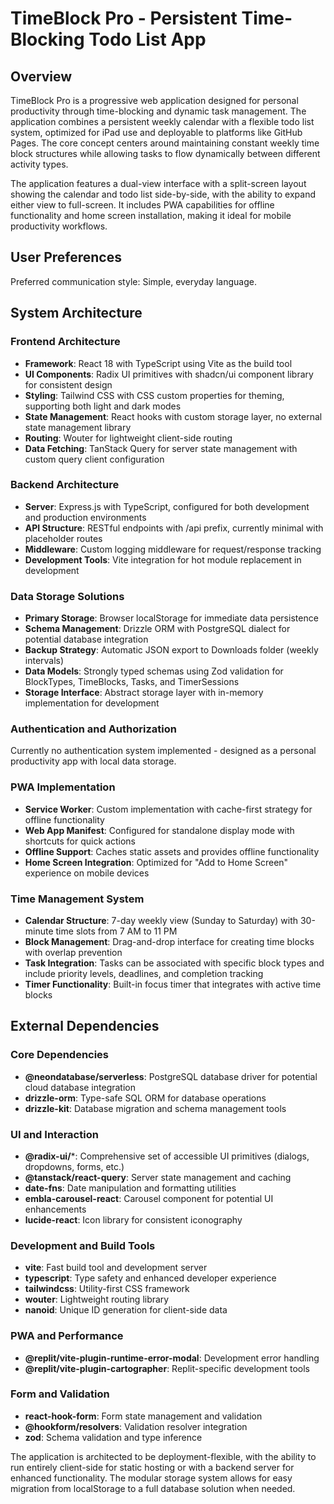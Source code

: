 # TimeBlock Pro - Persistent Time-Blocking Todo List App

## Overview

TimeBlock Pro is a progressive web application designed for personal productivity through time-blocking and dynamic task management. The application combines a persistent weekly calendar with a flexible todo list system, optimized for iPad use and deployable to platforms like GitHub Pages. The core concept centers around maintaining constant weekly time block structures while allowing tasks to flow dynamically between different activity types.

The application features a dual-view interface with a split-screen layout showing the calendar and todo list side-by-side, with the ability to expand either view to full-screen. It includes PWA capabilities for offline functionality and home screen installation, making it ideal for mobile productivity workflows.

## User Preferences

Preferred communication style: Simple, everyday language.

## System Architecture

### Frontend Architecture
- **Framework**: React 18 with TypeScript using Vite as the build tool
- **UI Components**: Radix UI primitives with shadcn/ui component library for consistent design
- **Styling**: Tailwind CSS with CSS custom properties for theming, supporting both light and dark modes
- **State Management**: React hooks with custom storage layer, no external state management library
- **Routing**: Wouter for lightweight client-side routing
- **Data Fetching**: TanStack Query for server state management with custom query client configuration

### Backend Architecture
- **Server**: Express.js with TypeScript, configured for both development and production environments
- **API Structure**: RESTful endpoints with /api prefix, currently minimal with placeholder routes
- **Middleware**: Custom logging middleware for request/response tracking
- **Development Tools**: Vite integration for hot module replacement in development

### Data Storage Solutions
- **Primary Storage**: Browser localStorage for immediate data persistence
- **Schema Management**: Drizzle ORM with PostgreSQL dialect for potential database integration
- **Backup Strategy**: Automatic JSON export to Downloads folder (weekly intervals)
- **Data Models**: Strongly typed schemas using Zod validation for BlockTypes, TimeBlocks, Tasks, and TimerSessions
- **Storage Interface**: Abstract storage layer with in-memory implementation for development

### Authentication and Authorization
Currently no authentication system implemented - designed as a personal productivity app with local data storage.

### PWA Implementation
- **Service Worker**: Custom implementation with cache-first strategy for offline functionality
- **Web App Manifest**: Configured for standalone display mode with shortcuts for quick actions
- **Offline Support**: Caches static assets and provides offline functionality
- **Home Screen Integration**: Optimized for "Add to Home Screen" experience on mobile devices

### Time Management System
- **Calendar Structure**: 7-day weekly view (Sunday to Saturday) with 30-minute time slots from 7 AM to 11 PM
- **Block Management**: Drag-and-drop interface for creating time blocks with overlap prevention
- **Task Integration**: Tasks can be associated with specific block types and include priority levels, deadlines, and completion tracking
- **Timer Functionality**: Built-in focus timer that integrates with active time blocks

## External Dependencies

### Core Dependencies
- **@neondatabase/serverless**: PostgreSQL database driver for potential cloud database integration
- **drizzle-orm**: Type-safe SQL ORM for database operations
- **drizzle-kit**: Database migration and schema management tools

### UI and Interaction
- **@radix-ui/***: Comprehensive set of accessible UI primitives (dialogs, dropdowns, forms, etc.)
- **@tanstack/react-query**: Server state management and caching
- **date-fns**: Date manipulation and formatting utilities
- **embla-carousel-react**: Carousel component for potential UI enhancements
- **lucide-react**: Icon library for consistent iconography

### Development and Build Tools
- **vite**: Fast build tool and development server
- **typescript**: Type safety and enhanced developer experience
- **tailwindcss**: Utility-first CSS framework
- **wouter**: Lightweight routing library
- **nanoid**: Unique ID generation for client-side data

### PWA and Performance
- **@replit/vite-plugin-runtime-error-modal**: Development error handling
- **@replit/vite-plugin-cartographer**: Replit-specific development tools

### Form and Validation
- **react-hook-form**: Form state management and validation
- **@hookform/resolvers**: Validation resolver integration
- **zod**: Schema validation and type inference

The application is architected to be deployment-flexible, with the ability to run entirely client-side for static hosting or with a backend server for enhanced functionality. The modular storage system allows for easy migration from localStorage to a full database solution when needed.